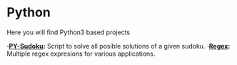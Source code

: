 # Python
Here you will find Python3 based projects

**·[PY-Sudoku](https://github.com/Jkutkut/PY-Sudoku):** Script to solve all posible solutions of a given sudoku.
**·[Regex](https://github.com/Jkutkut/Regex):** Multiple regex expresions for various applications.
